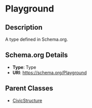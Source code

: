 # Playground

## Description
A type defined in Schema.org.

## Schema.org Details
- **Type**: Type
- **URI**: https://schema.org/Playground

## Parent Classes
- [CivicStructure](../CivicStructure.md)

